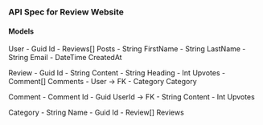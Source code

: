 ### API Spec for Review Website

#### Models
User
    - Guid Id
    - Reviews[] Posts
    - String FirstName
    - String LastName
    - String Email
    - DateTime CreatedAt
    
Review
    - Guid Id
    - String Content
    - String Heading
    - Int Upvotes
    - Comment[] Comments
    - User -> FK
    - Category Category

Comment
    - Comment Id
    - Guid UserId -> FK
    - String Content
    - Int Upvotes

Category
    - String Name
    - Guid Id
    - Review[] Reviews